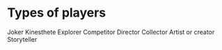 # Types of players

Joker
Kinesthete 
Explorer
Competitor
Director 
Collector
Artist or creator
Storyteller 